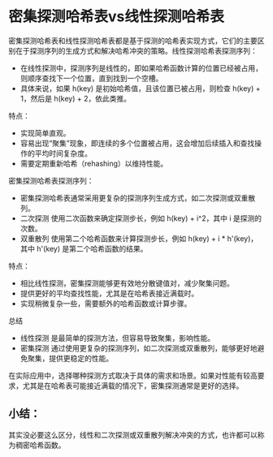 # 密集探测哈希表vs线性探测哈希表



密集探测哈希表和线性探测哈希表都是基于探测的哈希表实现方式，它们的主要区别在于探测序列的生成方式和解决哈希冲突的策略。线性探测哈希表探测序列：

* 在线性探测中，探测序列是线性的，即如果哈希函数计算的位置已经被占用，则顺序查找下一个位置，直到找到一个空槽。
* 具体来说，如果 h(key) 是初始哈希值，且该位置已被占用，则检查 h(key) + 1，然后是 h(key) + 2，依此类推。

特点：

* 实现简单直观。
* 容易出现“聚集”现象，即连续的多个位置被占用，这会增加后续插入和查找操作的平均时间复杂度。
* 需要定期重新哈希（rehashing）以维持性能。

密集探测哈希表探测序列：

* 密集探测哈希表通常采用更复杂的探测序列生成方式，如二次探测或双重散列。
* 二次探测 使用二次函数来确定探测步长，例如 h(key) + i^2，其中 i 是探测的次数。
* 双重散列 使用第二个哈希函数来计算探测步长，例如 h(key) + i \* h'(key)，其中 h'(key) 是第二个哈希函数的结果。

特点：

* 相比线性探测，密集探测能够更有效地分散键值对，减少聚集问题。
* 提供更好的平均查找性能，尤其是在哈希表接近满载时。
* 实现稍微复杂一些，需要额外的哈希函数或计算步骤。

总结

* 线性探测 是最简单的探测方法，但容易导致聚集，影响性能。
* 密集探测 通过使用更复杂的探测序列，如二次探测或双重散列，能够更好地避免聚集，提供更稳定的性能。

在实际应用中，选择哪种探测方式取决于具体的需求和场景。如果对性能有较高要求，尤其是在哈希表可能接近满载的情况下，密集探测通常是更好的选择。



## 小结：

其实没必要这么区分，线性和二次探测或双重散列解决冲突的方式，也许都可以称为稠密哈希函数。

